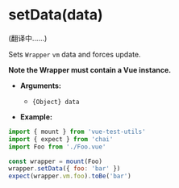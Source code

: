 # setData(data)

(翻译中……)

Sets `Wrapper` `vm` data and forces update.

**Note the Wrapper must contain a Vue instance.**

- **Arguments:**
  - `{Object} data`

- **Example:**

```js
import { mount } from 'vue-test-utils'
import { expect } from 'chai'
import Foo from './Foo.vue'

const wrapper = mount(Foo)
wrapper.setData({ foo: 'bar' })
expect(wrapper.vm.foo).toBe('bar')
```
